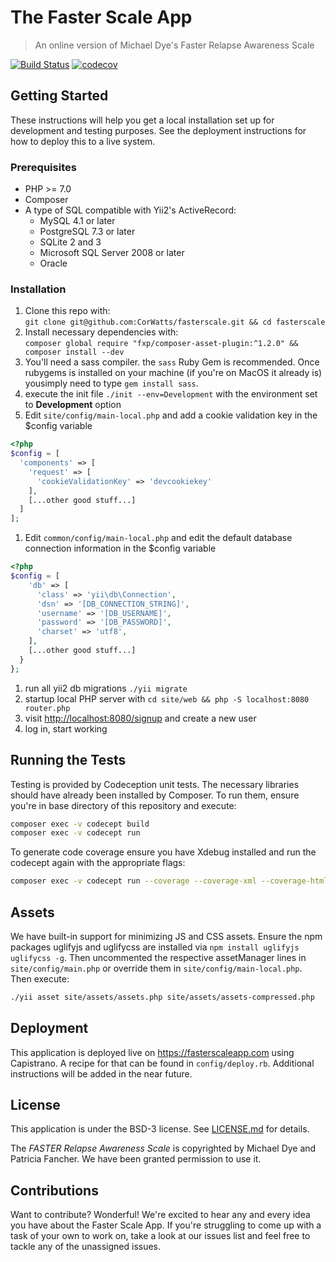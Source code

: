# The Faster Scale App 
> An online version of Michael Dye's Faster Relapse Awareness Scale 

[![Build Status](https://travis-ci.org/CorWatts/fasterscale.svg?branch=master)](https://travis-ci.org/CorWatts/fasterscale)
[![codecov](https://codecov.io/gh/CorWatts/fasterscale/branch/master/graph/badge.svg)](https://codecov.io/gh/CorWatts/fasterscale)


## Getting Started
These instructions will help you get a local installation set up for development and testing purposes. See the deployment instructions for how to deploy this to a live system.
### Prerequisites
* PHP >= 7.0
* Composer
* A type of SQL compatible with Yii2's ActiveRecord:
  * MySQL 4.1 or later
  * PostgreSQL 7.3 or later
  * SQLite 2 and 3
  * Microsoft SQL Server 2008 or later
  * Oracle

### Installation
1. Clone this repo with:  
    ```git clone git@github.com:CorWatts/fasterscale.git && cd fasterscale```
1. Install necessary dependencies with:  
    ```composer global require "fxp/composer-asset-plugin:^1.2.0" && composer install --dev```
1. You'll need a sass compiler. the ```sass``` Ruby Gem is recommended. Once rubygems is installed on your machine (if you're on MacOS it already is) yousimply need to type ```gem install sass```.
1. execute the init file ```./init --env=Development``` with the environment set to **Development** option
1. Edit ```site/config/main-local.php``` and add a cookie validation key in the $config variable
```php
<?php
$config = [ 
  'components' => [
    'request' => [
      'cookieValidationKey' => 'devcookiekey'
    ],
    [...other good stuff...]
  ]
];
```
1. Edit ```common/config/main-local.php``` and edit the default database connection information in the $config variable
```php
<?php
$config = [ 
    'db' => [
      'class' => 'yii\db\Connection',
      'dsn' => '[DB_CONNECTION_STRING]',
      'username' => '[DB_USERNAME]',
      'password' => '[DB_PASSWORD]',
      'charset' => 'utf8',
    ],
    [...other good stuff...]
  }
};
```
1. run all yii2 db migrations ```./yii migrate```
1. startup local PHP server with ```cd site/web && php -S localhost:8080 router.php```
1. visit [http://localhost:8080/signup](http://localhost:8080/signup) and create a new user
1. log in, start working

## Running the Tests
Testing is provided by Codeception unit tests. The necessary libraries should have already been installed by Composer. To run them, ensure you're in base directory of this repository and execute:
```bash
composer exec -v codecept build
composer exec -v codecept run
```
To generate code coverage ensure you have Xdebug installed and run the codecept again with the appropriate flags:  
```bash
composer exec -v codecept run --coverage --coverage-xml --coverage-html --ansi
```

## Assets
We have built-in support for minimizing JS and CSS assets. Ensure the npm packages uglifyjs and uglifycss are installed via ```npm install uglifyjs uglifycss -g```. Then uncommented the respective assetManager lines in ```site/config/main.php``` or override them in ```site/config/main-local.php```. Then execute:
```bash
./yii asset site/assets/assets.php site/assets/assets-compressed.php
```

## Deployment
This application is deployed live on https://fasterscaleapp.com using Capistrano. A recipe for that can be found in ```config/deploy.rb```. Additional instructions will be added in the near future.

## License
This application is under the BSD-3 license. See [LICENSE.md](https://github.com/CorWatts/fasterscale/blob/master/LICENSE.md) for details.

The _FASTER Relapse Awareness Scale_ is copyrighted by Michael Dye and Patricia Fancher. We have been granted permission to use it.

## Contributions
Want to contribute? Wonderful! We're excited to hear any and every idea you have about the Faster Scale App. If you're struggling to come up with a task of your own to work on, take a look at our issues list and feel free to tackle any of the unassigned issues.
